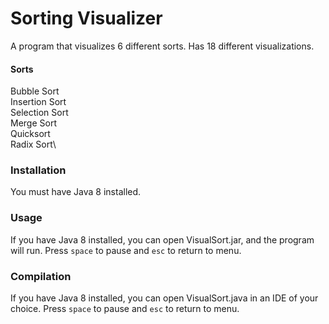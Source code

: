 # Sorting Visualizer
A program that visualizes 6 different sorts. Has 18 different visualizations.
#### Sorts
Bubble Sort\
Insertion Sort\
Selection Sort\
Merge Sort\
Quicksort\
Radix Sort\
### Installation
You must have Java 8 installed.
### Usage
If you have Java 8 installed, you can open VisualSort.jar, and the program will run.
Press `space` to pause and `esc` to return to menu.
### Compilation
If you have Java 8 installed, you can open VisualSort.java in an IDE of your choice.
Press `space` to pause and `esc` to return to menu.
